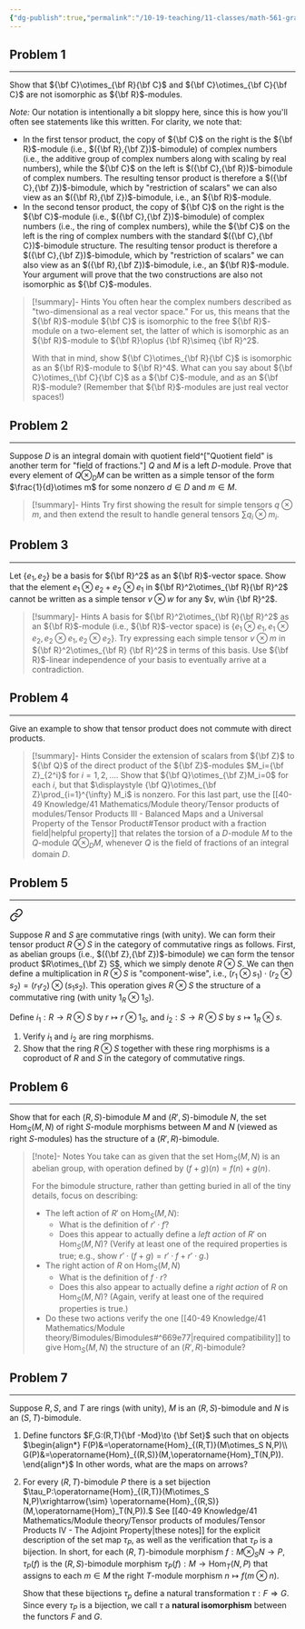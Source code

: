 ```yaml
---
{"dg-publish":true,"permalink":"/10-19-teaching/11-classes/math-561-graduate-algebra/2025-fall/homework/homework-5/","updated":"2025-10-13T06:44:23-07:00"}
---
```


## Problem 1
---


<div class="transclusion internal-embed is-loaded"><div class="markdown-embed">




Show that ${\bf C}\otimes_{\bf R}{\bf C}$ and ${\bf C}\otimes_{\bf C}{\bf C}$ are not isomorphic as ${\bf R}$-modules.

*Note:* Our notation is intentionally a bit sloppy here, since this is how you'll often see statements like this written. For clarity, we note that:
- In the first tensor product, the copy of ${\bf C}$ on the right is the ${\bf R}$-module (i.e., $({\bf R},{\bf Z})$-bimodule) of complex numbers (i.e., the additive group of complex numbers along with scaling by real numbers), while the ${\bf C}$ on the left is $({\bf C},{\bf R})$-bimodule of complex numbers. The resulting tensor product is therefore a $({\bf C},{\bf Z})$-bimodule, which by "restriction of scalars" we can also view as an $({\bf R},{\bf Z})$-bimodule, i.e., an ${\bf R}$-module.
- In the second tensor product, the copy of ${\bf C}$ on the right is the ${\bf C}$-module (i.e., $({\bf C},{\bf Z})$-bimodule) of complex numbers (i.e., the ring of complex numbers), while the ${\bf C}$ on the left is the ring of complex numbers with the standard $({\bf C},{\bf C})$-bimodule structure. The resulting tensor product is therefore a $({\bf C},{\bf Z})$-bimodule, which by "restriction of scalars" we can also view as an $({\bf R},{\bf Z})$-bimodule, i.e., an ${\bf R}$-module.
Your argument will prove that the two constructions are also not isomorphic as ${\bf C}$-modules.

>[!summary]- Hints
>You often hear the complex numbers described as "two-dimensional as a real vector space." For us, this means that the ${\bf R}$-module ${\bf C}$ is isomorphic to the free ${\bf R}$-module on a two-element set, the latter of which is isomorphic as an ${\bf R}$-module to ${\bf R}\oplus {\bf R}\simeq {\bf R}^2$.
>
>With that in mind, show ${\bf  C}\otimes_{\bf R}{\bf C}$ is isomorphic as an ${\bf R}$-module to ${\bf R}^4$. What can you say about ${\bf C}\otimes_{\bf C}{\bf C}$ as a ${\bf C}$-module, and as an ${\bf R}$-module? (Remember that ${\bf R}$-modules are just real vector spaces!)

</div></div>



## Problem 2
---


<div class="transclusion internal-embed is-loaded"><div class="markdown-embed">




Suppose $D$ is an integral domain with quotient field^["Quotient field" is another term for "field of fractions."] $Q$ and $M$ is a left $D$-module. Prove that every element of $Q\otimes_D M$ can be written as a simple tensor of the form $\frac{1}{d}\otimes m$ for some nonzero $d\in D$ and $m\in M$.

>[!summary]- Hints
>Try first showing the result for simple tensors $q\otimes m$, and then extend the result to handle general tensors $\sum q_i\otimes m_i$.

</div></div>



## Problem 3
---


<div class="transclusion internal-embed is-loaded"><div class="markdown-embed">




Let $\{e_1,e_2\}$ be a basis for ${\bf R}^2$ as an ${\bf R}$-vector space. Show that the element $e_1\otimes e_2+e_2\otimes e_1$ in ${\bf R}^2\otimes_{\bf R}{\bf R}^2$ cannot be written as a simple tensor $v\otimes w$ for any $v, w\in {\bf R}^2$.

>[!summary]- Hints
>A basis for ${\bf R}^2\otimes_{\bf R}{\bf R}^2$ as an ${\bf R}$-module (i.e., ${\bf R}$-vector space) is $\{e_1\otimes e_1, e_1\otimes e_2, e_2\otimes e_1, e_2\otimes e_2\}$. Try expressing each simple tensor $v\otimes m$ in ${\bf R}^2\otimes_{\bf R} {\bf R}^2$ in terms of this basis. Use ${\bf R}$-linear independence of your basis to eventually arrive at a contradiction.

</div></div>


## Problem 4
---


<div class="transclusion internal-embed is-loaded"><div class="markdown-embed">




Give an example to show that tensor product does not commute with direct products.

>[!summary]- Hints
>Consider the extension of scalars from ${\bf Z}$ to ${\bf Q}$ of the direct product of the ${\bf Z}$-modules $M_i={\bf Z}_{2^i}$ for $i=1, 2,\ldots$. Show that ${\bf Q}\otimes_{\bf Z}M_i=0$ for each $i$, but that $\displaystyle {\bf Q}\otimes_{\bf Z}\prod_{i=1}^{\infty} M_i$ is nonzero. For this last part, use the [[40-49 Knowledge/41 Mathematics/Module theory/Tensor products of modules/Tensor Products III - Balanced Maps and a Universal Property of the Tensor Product#Tensor product with a fraction field\|helpful property]] that relates the torsion of a $D$-module $M$ to the $Q$-module $Q\otimes_D M$, whenever $Q$ is the field of fractions of an integral domain $D$. 

</div></div>


## Problem 5
---


<div class="transclusion internal-embed is-loaded"><a class="markdown-embed-link" href="/10-19-teaching/11-classes/math-561-graduate-algebra/exercises/tensor-product-of-rings-is-a-coproduct/" aria-label="Open link"><svg xmlns="http://www.w3.org/2000/svg" width="24" height="24" viewBox="0 0 24 24" fill="none" stroke="currentColor" stroke-width="2" stroke-linecap="round" stroke-linejoin="round" class="svg-icon lucide-link"><path d="M10 13a5 5 0 0 0 7.54.54l3-3a5 5 0 0 0-7.07-7.07l-1.72 1.71"></path><path d="M14 11a5 5 0 0 0-7.54-.54l-3 3a5 5 0 0 0 7.07 7.07l1.71-1.71"></path></svg></a><div class="markdown-embed">




Suppose $R$ and $S$ are commutative rings (with unity). We can form their tensor product $R\otimes S$ in the category of commutative rings as follows. First, as abelian groups (i.e., $({\bf Z},{\bf Z})$-bimodule) we can form the tensor product $R\otimes_{\bf Z} S$, which we simply denote $R\otimes S$. We can then define a multiplication in $R\otimes S$ is "component-wise", i.e., $(r_1\otimes s_1)\cdot (r_2\otimes s_2)=(r_1r_2)\otimes (s_1s_2)$. This operation gives $R\otimes S$ the structure of a commutative ring (with unity $1_R\otimes 1_S$).

Define $i_1:R\to R\otimes S$ by $r\mapsto r\otimes 1_S$, and $i_2:S\to R\otimes S$ by $s\mapsto 1_R\otimes s$.
1. Verify $i_1$ and $i_2$ are ring morphisms.
2. Show that the ring $R\otimes S$ together with these ring morphisms is a coproduct of $R$ and $S$ in the category of commutative rings.

</div></div>


## Problem 6
---


<div class="transclusion internal-embed is-loaded"><div class="markdown-embed">




Show that for each $(R,S)$-bimodule $M$ and $(R',S)$-bimodule $N$, the set $\operatorname{Hom}_S(M,N)$ of right $S$-module morphisms between $M$ and $N$ (viewed as right $S$-modules) has the structure of a $(R',R)$-bimodule.

>[!note]- Notes
>You take can as given that the set $\operatorname{Hom}_S(M,N)$ is an abelian group, with operation defined by $(f+g)(n)=f(n)+g(n)$.
>
>For the bimodule structure, rather than getting buried in all of the tiny details, focus on describing:
>- The left action of $R'$ on $\operatorname{Hom}_S(M,N)$:
>	- What is the definition of $r'\cdot f$?
>	- Does this appear to actually define a  *left action* of $R'$ on $\operatorname{Hom}_S(M,N)$? (Verify at least one of the required properties is true; e.g., show $r'\cdot (f+g)=r'\cdot f+r'\cdot g$.)
>- The right action of $R$ on $\operatorname{Hom}_S(M,N)$
>	- What is the definition of $f\cdot r$?
>	- Does this also appear to actually define a *right action* of $R$ on $\operatorname{Hom}_S(M,N)$? (Again, verify at least one of the required properties is true.)
>- Do these two actions verify the one [[40-49 Knowledge/41 Mathematics/Module theory/Bimodules/Bimodules#^669e77\|required compatibility]] to give $\operatorname{Hom}_S(M,N)$ the structure of an $(R',R)$-bimodule?


</div></div>



## Problem 7
---


<div class="transclusion internal-embed is-loaded"><div class="markdown-embed">




Suppose $R, S$, and $T$ are rings (with unity), $M$ is an $(R,S)$-bimodule and $N$ is an $(S,T)$-bimodule.
1. Define functors $F,G:(R,T){\bf -Mod}\to {\bf Set}$ such that on objects
   $\begin{align*}
   F(P)&=\operatorname{Hom}_{(R,T)}(M\otimes_S N,P)\\
   G(P)&=\operatorname{Hom}_{(R,S)}(M,\operatorname{Hom}_T(N,P)).
   \end{align*}$
   In other words, what are the maps on arrows?
2. For every $(R,T)$-bimodule $P$ there is a set bijection
   $\tau_P:\operatorname{Hom}_{(R,T)}(M\otimes_S N,P)\xrightarrow{\sim} \operatorname{Hom}_{(R,S)}(M,\operatorname{Hom}_T(N,P)).$
   See [[40-49 Knowledge/41 Mathematics/Module theory/Tensor products of modules/Tensor Products IV - The Adjoint Property\|these notes]] for the explicit description of the set map $\tau_P$, as well as the verification that $\tau_P$ is a bijection. In short, for each $(R,T)$-bimodule morphism $f:M\otimes_S N\to P$, $\tau_P(f)$ is the $(R,S)$-bimodule morphism $\tau_P(f):M\to \operatorname{Hom}_T(N,P)$ that assigns to each $m\in M$ the right $T$-module morphism $n\mapsto f(m\otimes n)$.
   
   Show that these bijections $\tau_p$ define a natural transformation $\tau:F\Rightarrow G$. Since every $\tau_P$ is a bijection, we call $\tau$ a **natural isomorphism** between the functors $F$ and $G$.

</div></div>

